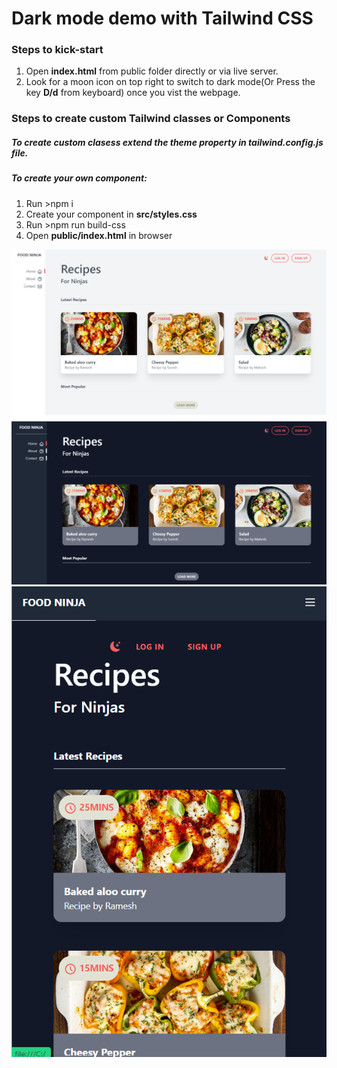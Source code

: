 # Dark mode demo with Tailwind CSS

### Steps to kick-start

1. Open **index.html** from public folder directly or via live server.
2. Look for a moon icon on top right to switch to dark mode(Or Press the key **D/d** from keyboard) once you vist the webpage.

### Steps to create custom Tailwind classes or Components

##### To create custom clasess extend the theme property in **tailwind.config.js** file.

##### To create your own component:

1. Run >npm i
2. Create your component in **src/styles.css**
3. Run >npm run build-css
4. Open **public/index.html** in browser

![Home](./public/img/home.png)
![Home Dark](./public/img/home-dark.png)
![Home Responsive](./public/img/home-res.png)
